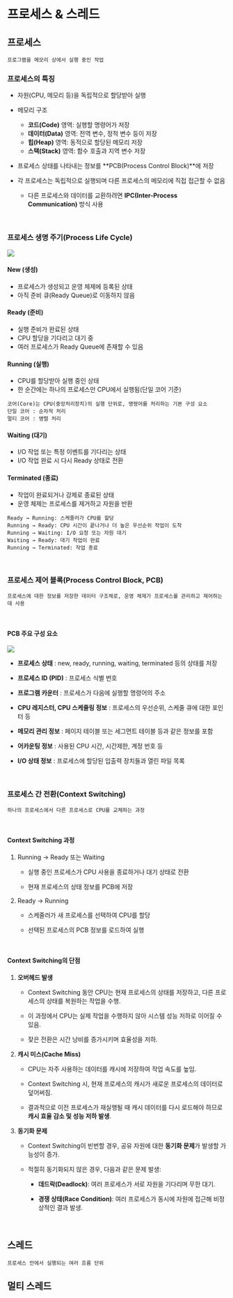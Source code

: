 # 프로세스 & 스레드

## 프로세스

    프로그램을 메모리 상에서 실행 중인 작업

### 프로세스의 특징

- 자원(CPU, 메모리 등)을 독립적으로 할당받아 실행

- 메모리 구조
    - **코드(Code)** 영역: 실행할 명령어가 저장
    - **데이터(Data)** 영역: 전역 변수, 정적 변수 등이 저장
    - **힙(Heap)** 영역: 동적으로 할당된 메모리 저장
    - **스택(Stack)** 영역: 함수 호출과 지역 변수 저장

- 프로세스 상태를 나타내는 정보를 **PCB(Process Control Block)**에 저장

- 각 프로세스는 독립적으로 실행되며 다른 프로세스의 메모리에 직접 접근할 수 없음
    - 다른 프로세스와 데이터를 교환하려면 **IPC(Inter-Process Communication)** 방식 사용

<br>

### 프로세스 생명 주기(Process Life Cycle)

<img src="https://thebook.io/img/080367/028.jpg">

#### New (생성)
- 프로세스가 생성되고 운영 체제에 등록된 상태
- 아직 준비 큐(Ready Queue)로 이동하지 않음

#### Ready (준비)
- 실행 준비가 완료된 상태
- CPU 할당을 기다리고 대기 중
- 여러 프로세스가 Ready Queue에 존재할 수 있음

#### Running (실행)
- CPU를 할당받아 실행 중인 상태
- 한 순간에는 하나의 프로세스만 CPU에서 실행됨(단일 코어 기준)
```
코어(Core)는 CPU(중앙처리장치)의 실행 단위로, 명령어를 처리하는 기본 구성 요소
단일 코어 : 순차적 처리
멀티 코어 : 병렬 처리
```

#### Waiting (대기)
- I/O 작업 또는 특정 이벤트를 기다리는 상태
- I/O 작업 완료 시 다시 Ready 상태로 전환

#### Terminated (종료)
- 작업이 완료되거나 강제로 종료된 상태
- 운영 체제는 프로세스를 제거하고 자원을 반환

```
Ready → Running: 스케줄러가 CPU를 할당
Running → Ready: CPU 시간이 끝나거나 더 높은 우선순위 작업이 도착
Running → Waiting: I/O 요청 또는 자원 대기
Waiting → Ready: 대기 작업이 완료
Running → Terminated: 작업 종료
```

<br>

### 프로세스 제어 블록(Process Control Block, PCB)

    프로세스에 대한 정보를 저장한 데이터 구조체로, 운영 체제가 프로세스를 관리하고 제어하는 데 사용

<br>

#### PCB 주요 구성 요소

<img src="https://cdn1.byjus.com/wp-content/uploads/2022/06/process-control-block.png">

- **프로세스 상태** : new, ready, running, waiting, terminated 등의 상태를 저장

- **프로세스 ID (PID)** : 프로세스 식별 번호

- **프로그램 카운터** : 프로세스가 다음에 실행할 명령어의 주소

- **CPU 레지스터, CPU 스케줄링 정보** : 프로세스의 우선순위, 스케줄 큐에 대한 포인터 등

- **메모리 관리 정보** : 페이지 테이블 또는 세그먼트 테이블 등과 같은 정보를 포함

- **어카운팅 정보** : 사용된 CPU 시간, 시간제한, 계정 번호 등

- **I/O 상태 정보** : 프로세스에 할당된 입출력 장치들과 열린 파일 목록

<br>

### 프로세스 간 전환(Context Switching)

    하나의 프로세스에서 다른 프로세스로 CPU를 교체하는 과정

<br>

#### Context Switching 과정
1. Running → Ready 또는 Waiting
    - 실행 중인 프로세스가 CPU 사용을 종료하거나 대기 상태로 전환

    - 현재 프로세스의 상태 정보를 PCB에 저장

2. Ready → Running
    - 스케줄러가 새 프로세스를 선택하여 CPU를 할당

    - 선택된 프로세스의 PCB 정보를 로드하여 실행

<br>

#### Context Switching의 단점
1. **오버헤드 발생**
    - Context Switching 동안 CPU는 현재 프로세스의 상태를 저장하고, 다른 프로세스의 상태를 복원하는 작업을 수행.

    - 이 과정에서 CPU는 실제 작업을 수행하지 않아 시스템 성능 저하로 이어질 수 있음.

    - 잦은 전환은 시간 낭비를 증가시키며 효율성을 저하.

2. **캐시 미스(Cache Miss)**
    - CPU는 자주 사용하는 데이터를 캐시에 저장하여 작업 속도를 높임.

    - Context Switching 시, 현재 프로세스의 캐시가 새로운 프로세스의 데이터로 덮어써짐.

    - 결과적으로 이전 프로세스가 재실행될 때 캐시 데이터를 다시 로드해야 하므로 **캐시 효율 감소 및 성능 저하 발생**.

3. **동기화 문제**
    - Context Switching이 빈번할 경우, 공유 자원에 대한 **동기화 문제**가 발생할 가능성이 증가.

    - 적절히 동기화되지 않은 경우, 다음과 같은 문제 발생:
        - **데드락(Deadlock)**: 여러 프로세스가 서로 자원을 기다리며 무한 대기.

        - **경쟁 상태(Race Condition)**: 여러 프로세스가 동시에 자원에 접근해 비정상적인 결과 발생.


<br>

## 스레드

    프로세스 안에서 실행되는 여러 흐름 단위


## 멀티 스레드

